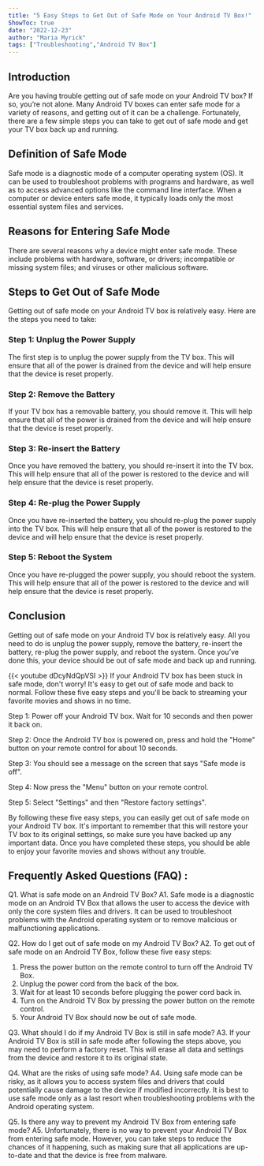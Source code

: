 ```yaml
---
title: "5 Easy Steps to Get Out of Safe Mode on Your Android TV Box!"
ShowToc: true 
date: "2022-12-23"
author: "Maria Myrick" 
tags: ["Troubleshooting","Android TV Box"]
---
```

## Introduction

Are you having trouble getting out of safe mode on your Android TV box? If so, you’re not alone. Many Android TV boxes can enter safe mode for a variety of reasons, and getting out of it can be a challenge. Fortunately, there are a few simple steps you can take to get out of safe mode and get your TV box back up and running.

## Definition of Safe Mode

Safe mode is a diagnostic mode of a computer operating system (OS). It can be used to troubleshoot problems with programs and hardware, as well as to access advanced options like the command line interface. When a computer or device enters safe mode, it typically loads only the most essential system files and services.

## Reasons for Entering Safe Mode

There are several reasons why a device might enter safe mode. These include problems with hardware, software, or drivers; incompatible or missing system files; and viruses or other malicious software.

## Steps to Get Out of Safe Mode

Getting out of safe mode on your Android TV box is relatively easy. Here are the steps you need to take:

### Step 1: Unplug the Power Supply

The first step is to unplug the power supply from the TV box. This will ensure that all of the power is drained from the device and will help ensure that the device is reset properly.

### Step 2: Remove the Battery

If your TV box has a removable battery, you should remove it. This will help ensure that all of the power is drained from the device and will help ensure that the device is reset properly.

### Step 3: Re-insert the Battery

Once you have removed the battery, you should re-insert it into the TV box. This will help ensure that all of the power is restored to the device and will help ensure that the device is reset properly.

### Step 4: Re-plug the Power Supply

Once you have re-inserted the battery, you should re-plug the power supply into the TV box. This will help ensure that all of the power is restored to the device and will help ensure that the device is reset properly.

### Step 5: Reboot the System

Once you have re-plugged the power supply, you should reboot the system. This will help ensure that all of the power is restored to the device and will help ensure that the device is reset properly.

## Conclusion

Getting out of safe mode on your Android TV box is relatively easy. All you need to do is unplug the power supply, remove the battery, re-insert the battery, re-plug the power supply, and reboot the system. Once you’ve done this, your device should be out of safe mode and back up and running.

{{< youtube dDcyNdQpVSI >}} 
If your Android TV box has been stuck in safe mode, don't worry! It's easy to get out of safe mode and back to normal. Follow these five easy steps and you'll be back to streaming your favorite movies and shows in no time. 

Step 1: Power off your Android TV box. Wait for 10 seconds and then power it back on.

Step 2: Once the Android TV box is powered on, press and hold the "Home" button on your remote control for about 10 seconds.

Step 3: You should see a message on the screen that says "Safe mode is off".

Step 4: Now press the "Menu" button on your remote control.

Step 5: Select "Settings" and then "Restore factory settings".

By following these five easy steps, you can easily get out of safe mode on your Android TV box. It's important to remember that this will restore your TV box to its original settings, so make sure you have backed up any important data. Once you have completed these steps, you should be able to enjoy your favorite movies and shows without any trouble.

## Frequently Asked Questions (FAQ) :
Q1. What is safe mode on an Android TV Box?
A1. Safe mode is a diagnostic mode on an Android TV Box that allows the user to access the device with only the core system files and drivers. It can be used to troubleshoot problems with the Android operating system or to remove malicious or malfunctioning applications.

Q2. How do I get out of safe mode on my Android TV Box?
A2. To get out of safe mode on an Android TV Box, follow these five easy steps: 
1. Press the power button on the remote control to turn off the Android TV Box.
2. Unplug the power cord from the back of the box.
3. Wait for at least 10 seconds before plugging the power cord back in.
4. Turn on the Android TV Box by pressing the power button on the remote control.
5. Your Android TV Box should now be out of safe mode.

Q3. What should I do if my Android TV Box is still in safe mode?
A3. If your Android TV Box is still in safe mode after following the steps above, you may need to perform a factory reset. This will erase all data and settings from the device and restore it to its original state.

Q4. What are the risks of using safe mode?
A4. Using safe mode can be risky, as it allows you to access system files and drivers that could potentially cause damage to the device if modified incorrectly. It is best to use safe mode only as a last resort when troubleshooting problems with the Android operating system.

Q5. Is there any way to prevent my Android TV Box from entering safe mode?
A5. Unfortunately, there is no way to prevent your Android TV Box from entering safe mode. However, you can take steps to reduce the chances of it happening, such as making sure that all applications are up-to-date and that the device is free from malware.



